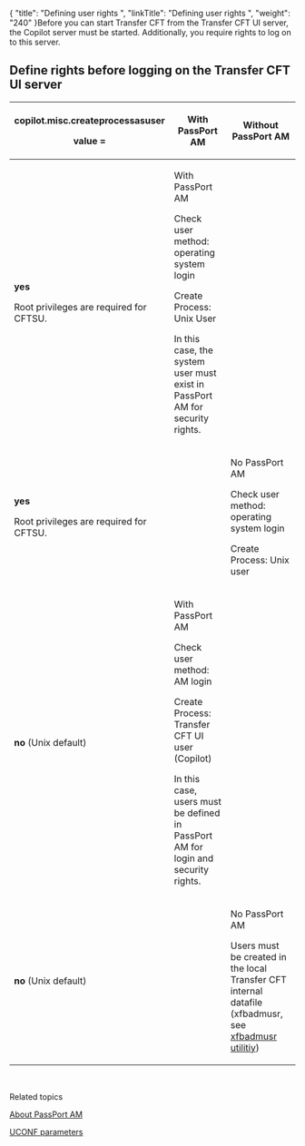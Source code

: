 {
    "title": "Defining user rights ",
    "linkTitle": "Defining user rights ",
    "weight": "240"
}Before you can start Transfer CFT from the Transfer CFT UI server, the Copilot server must be started. Additionally, you require rights to log on to this server.

## <span id="Define rights before logging on the CFT Navigator server"></span>Define rights before logging on the Transfer CFT UI server

<table data-cellspacing="0">
<thead>
<tr class="header">
<th><p>copilot.misc.createprocessasuser</p>
<p>value =</p></th>
<th><p>With PassPort AM</p></th>
<th>Without PassPort AM</th>
</tr>
</thead>
<tbody>
<tr class="odd">
<td><p><strong>yes</strong></p>
<p>Root privileges are required for CFTSU.</p></td>
<td><p>With PassPort AM</p>
<p>Check user method: operating system login</p>
<p>Create Process: Unix User
In this case, the system user must exist in PassPort AM for security rights.</p></td>
<td><p> </p></td>
</tr>
<tr class="even">
<td><p><strong>yes</strong></p>
<p>Root privileges are required for CFTSU.</p></td>
<td> </td>
<td><p>No PassPort AM</p>
<p>Check user method: operating system login</p>
<p>Create Process: Unix user</p></td>
</tr>
<tr class="odd">
<td><strong>no</strong> (Unix default)</td>
<td><p>With PassPort AM</p>
<p>Check user method: AM login</p>
<p>Create Process: <span>Transfer CFT</span> UI user (Copilot)</p>
<p>In this case, users must be defined in PassPort AM for login and security rights.</p></td>
<td> </td>
</tr>
<tr class="even">
<td><strong>no</strong> (Unix default)</td>
<td> </td>
<td><p>No PassPort AM</p>
<p>Users must be created in the local <span>Transfer CFT</span> internal datafile (xfbadmusr, see <a href="../../use_cft_utilities">xfbadmusr utilitiy</a>)</p></td>
</tr>
</tbody>
</table>

 

Related topics

[About PassPort AM](../../../../../internal_a_m_start_here/about_passport_am)

[UCONF parameters](../../../../../admin_intro/uconf/uconf_parameters)

